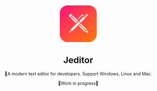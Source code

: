 <p align='center'>
  <img src='https://raw.githubusercontent.com/xbmlz/jeditor/main/src/main/resources/icons/logo.svg' alt='jeditor' width='120'/>
</p>

<h1 align="center">Jeditor</h1>

<p align="center">
    🚀A modern text editor for developers. Support Windows, Linux and Mac.
</p>

<p align="center">
  🚧Work in progress🚧
</p>